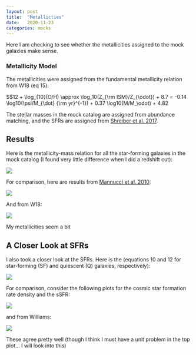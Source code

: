 ```yaml
---
layout: post
title:  "Metallicties"
date:   2020-11-23
categories: mocks
---
```


<!---
Mannucci2010 https://ui.adsabs.harvard.edu/abs/2010MNRAS.408.2115M/abstract
Hunt2016a https://ui.adsabs.harvard.edu/abs/2016MNRAS.463.2002H/abstract
Hunt2016b https://ui.adsabs.harvard.edu/abs/2016MNRAS.463.2020H/abstract

-->

Here I am checking to see whether the metallicities assigned to the mock galaxies make sense.

### Metallicity Model

The metallicities were assigned from the fundamental metallicity relation from W18 (eq 15):

$$12 + \log_{10}(O/H)
\approx \log_10(Z_{\rm ISM}/Z_{\odot}) + 8.7
= -0.14 \log10(\psi/M_{\dot} {\rm yr}^{-1}) + 0.37 \log10(M/M_\odot) + 4.82

The stellar masses in the mock catalog are assigned from abundance matching, and the SFRs are assigned from <a href="https://ui.adsabs.harvard.edu/abs/2017A%26A...602A..96S/abstract">Shreiber et al. 2017</a>.


## Results

Here is the metallicity-mass relation for all the star-forming galaxies in the mock catalog (I found very little difference when I did a redshift cut):

<img src="{{ site.baseurl }}/assets/plots/20201123_MassMet.png">


For comparison, here are results from <a href="https://ui.adsabs.harvard.edu/abs/2010MNRAS.408.2115M/abstract">Mannucci et al. 2010</a>:

<img src="{{ site.baseurl }}/assets/plots/20201123_MannucciFig1.png">


And from W18:

<img src="{{ site.baseurl }}/assets/plots/20201123_W18Fig20.png">


My metallicities seem a bit


## A Closer Look at SFRs

I also took a closer look at the SFRs. Here is the (equations 10 and 12 for star-forming (SF) and quiescent (Q) galaxies, respectively):

<img src="{{ site.baseurl }}/assets/plots/20201123_SFR_vs_M.png">


For comparison, consider the following plots for the cosmic star formation rate density and the sSFR:

<img src="{{ site.baseurl }}/assets/plots/20201123_SFR_vs_z.png">

and from Williams:

<img src="{{ site.baseurl }}/assets/plots/20201123_W18Fig1819.png">

These agree pretty well (though I think I must have a unit problem in the top plot... I will look into this)
